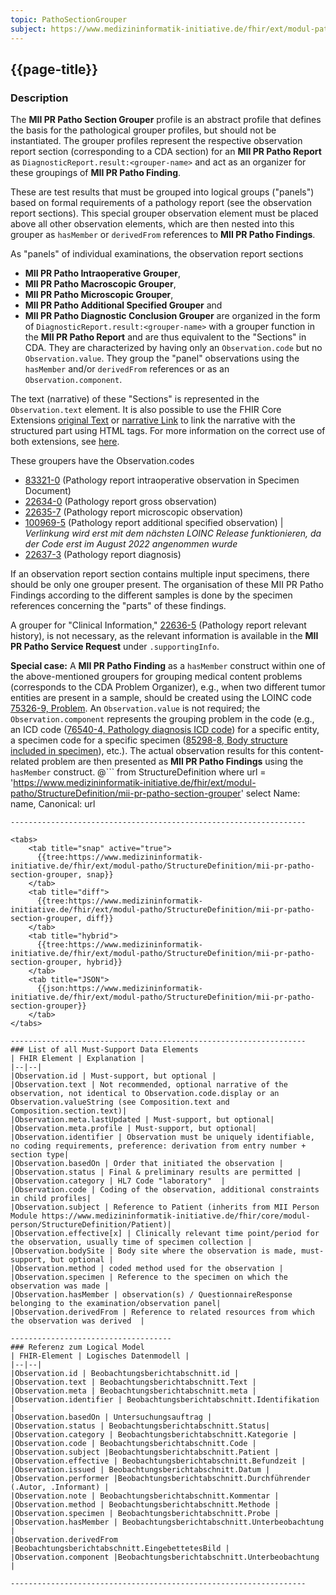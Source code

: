 ```yaml
---
topic: PathoSectionGrouper
subject: https://www.medizininformatik-initiative.de/fhir/ext/modul-patho/StructureDefinition/mii-pr-patho-section-grouper
---
```


## {{page-title}}

### Description
The **MII PR Patho Section Grouper** profile is an abstract profile that defines the basis for the pathological grouper profiles, but should not be instantiated. The grouper profiles represent the respective observation report section (corresponding to a CDA section) for an **MII PR Patho Report** as `DiagnosticReport.result:<grouper-name>` and act as an organizer for these groupings of **MII PR Patho Finding**.

These are test results that must be grouped into logical groups ("panels") based on formal requirements of a pathology report (see the observation report sections). This special grouper observation element must be placed above all other observation elements, which are then nested into this grouper as `hasMember` or `derivedFrom` references to **MII PR Patho Findings**.

As "panels" of individual examinations, the observation report sections
- **MII PR Patho Intraoperative Grouper**,
- **MII PR Patho Macroscopic Grouper**,
- **MII PR Patho Microscopic Grouper**,
- **MII PR Patho Additional Specified Grouper** and
- **MII PR Patho Diagnostic Conclusion Grouper** are organized in the form of `DiagnosticReport.result:<grouper-name>` with a grouper function in the **MII PR Patho Report** and are thus equivalent to the "Sections" in CDA. They are characterized by having only an `Observation.code` but no `Observation.value`. They group the "panel" observations using the `hasMember` and/or `derivedFrom` references or as an `Observation.component`.

The text (narrative) of these "Sections" is represented in the `Observation.text` element. It is also possible to use the FHIR Core Extensions [original Text](http://hl7.org/fhir/r4/extension-originaltext.html) or [narrative Link](http://hl7.org/fhir/r4/extension-narrativelink.html) to link the narrative with the structured part using HTML tags. For more information on the correct use of both extensions, see [here](http://hl7.org/fhir/r4/narrative.html#linking).

These groupers have the Observation.codes
- [83321-0](https://loinc.org/83321-0/) (Pathology report intraoperative observation in Specimen Document) 
- [22634-0](https://loinc.org/22634-0/) (Pathology report gross observation) 
- [22635-7](https://loinc.org/22635-7/) (Pathology report microscopic observation) 
- [100969-5](https://loinc.org/100969-5/) (Pathology report additional specified observation) | *Verlinkung wird erst mit dem nächsten LOINC Release funktionieren, da der Code erst im August 2022 angenommen wurde*
- [22637-3](https://loinc.org/22637-3/) (Pathology report diagnosis)  

If an observation report section contains multiple input specimens, there should be only one grouper present. The organisation of these MII PR Patho Findings according to the different samples is done by the specimen references concerning the "parts" of these findings.

A grouper for "Clinical Information," [22636-5](https://loinc.org/22636-5/) (Pathology report relevant history), is not necessary, as the relevant information is available in the **MII PR Patho Service Request** under `.supportingInfo`.

**Special case:**
A **MII PR Patho Finding** as a `hasMember` construct within one of the above-mentioned groupers for grouping medical content problems (corresponds to the CDA Problem Organizer), e.g., when two different tumor entities are present in a sample, should be created using the LOINC code [75326-9, Problem](https://loinc.org/75326-9/). An `Observation.value` is not required; the `Observation.component` represents the grouping problem in the code (e.g., an ICD code ([76540-4, Pathology diagnosis ICD code](https://loinc.org/76540-4/)) for a specific entity, a specimen code for a specific specimen ([85298-8, Body structure included in specimen](https://loinc.org/85298-8/)), etc.). The actual observation results for this content-related problem are then presented as **MII PR Patho Findings** using the `hasMember` construct.
@```
from StructureDefinition where url = 'https://www.medizininformatik-initiative.de/fhir/ext/modul-patho/StructureDefinition/mii-pr-patho-section-grouper' select Name: name, Canonical: url
```
------------------------------------------------------------------

<tabs>
    <tab title="snap" active="true">
      {{tree:https://www.medizininformatik-initiative.de/fhir/ext/modul-patho/StructureDefinition/mii-pr-patho-section-grouper, snap}}
    </tab>
    <tab title="diff">
      {{tree:https://www.medizininformatik-initiative.de/fhir/ext/modul-patho/StructureDefinition/mii-pr-patho-section-grouper, diff}}
    </tab>
    <tab title="hybrid">
      {{tree:https://www.medizininformatik-initiative.de/fhir/ext/modul-patho/StructureDefinition/mii-pr-patho-section-grouper, hybrid}}
    </tab>
    <tab title="JSON">
      {{json:https://www.medizininformatik-initiative.de/fhir/ext/modul-patho/StructureDefinition/mii-pr-patho-section-grouper}}
    </tab>
</tabs>

------------------------------------------------------------------
### List of all Must-Support Data Elements
| FHIR Element | Explanation |
|--|--|
|Observation.id | Must-support, but optional |
|Observation.text | Not recommended, optional narrative of the observation, not identical to Observation.code.display or an Observation.valueString (see Composition.text and Composition.section.text)|
|Observation.meta.lastUpdated | Must-support, but optional|
|Observation.meta.profile | Must-support, but optional|
|Observation.identifier | Observation must be uniquely identifiable, no coding requirements, preference: derivation from entry number + section type|
|Observation.basedOn | Order that initiated the observation |
|Observation.status | Final & preliminary results are permitted |
|Observation.category | HL7 Code "laboratory"  |
|Observation.code | Coding of the observation, additional constraints in child profiles|
|Observation.subject | Reference to Patient (inherits from MII Person Module https://www.medizininformatik-initiative.de/fhir/core/modul-person/StructureDefinition/Patient)|
|Observation.effective[x] | Clinically relevant time point/period for the observation, usually time of specimen collection |
|Observation.bodySite | Body site where the observation is made, must-support, but optional |
|Observation.method | coded method used for the observation |
|Observation.specimen | Reference to the specimen on which the observation was made |
|Observation.hasMember | observation(s) / QuestionnaireResponse belonging to the examination/observation panel|
|Observation.derivedFrom | Reference to related resources from which the observation was derived  |

------------------------------------
### Referenz zum Logical Model
| FHIR-Element | Logisches Datenmodell |
|--|--|
|Observation.id | Beobachtungsberichtabschnitt.id |
|Observation.text | Beobachtungsberichtabschnitt.Text |
|Observation.meta | Beobachtungsberichtabschnitt.meta |
|Observation.identifier | Beobachtungsberichtabschnitt.Identifikation |
|Observation.basedOn | Untersuchungsauftrag |
|Observation.status | Beobachtungsberichtabschnitt.Status|
|Observation.category | Beobachtungsberichtabschnitt.Kategorie |
|Observation.code | Beobachtungsberichtabschnitt.Code |
|Observation.subject |Beobachtungsberichtabschnitt.Patient |
|Observation.effective | Beobachtungsberichtabschnitt.Befundzeit |
|Observation.issued | Beobachtungsberichtabschnitt.Datum |
|Observation.performer |Beobachtungsberichtabschnitt.Durchführender (.Autor, .Informant) |
|Observation.note | Beobachtungsberichtabschnitt.Kommentar |
|Observation.method | Beobachtungsberichtabschnitt.Methode |
|Observation.specimen | Beobachtungsberichtabschnitt.Probe |
|Observation.hasMember | Beobachtungsberichtabschnitt.Unterbeobachtung |
|Observation.derivedFrom |Beobachtungsberichtabschnitt.EingebettetesBild |
|Observation.component |Beobachtungsberichtabschnitt.Unterbeobachtung |

------------------------------------------------------------------
